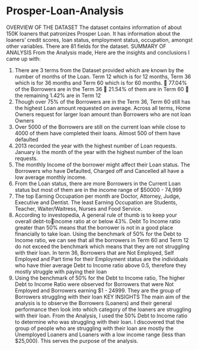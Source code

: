 # Prosper-Loan-Analysis

OVERVIEW OF THE DATASET
The dataset contains information of about 150K loaners that patronizes Prosper Loan. It 
has information about the loaners’ credit scores, loan status, employment status, 
occupation, amongst other variables. There are 81 fields for the dataset.
SUMMARY OF ANALYSIS
From the Analysis made, Here are the insights and conclusions I came up with:
1) There are 3 terms from the Dataset provided which are known by the number of 
months of the Loan. Term 12 which is for 12 months, Term 36 which is for 36 
months and Term 60 which is for 60 months.
 77.04% of the Borrowers are in the Term 36
 21.54% of them are in Term 60
 the remaining 1.42% are in Term 12
2) Though over 75% of the Borrowers are in the Term 36, Term 60 still has the highest 
Loan amount requested on average. Across all terms, Home Owners request for 
larger loan amount than Borrowers who are not loan Owners
3) Over 5000 of the Borrowers are still on the current loan while close to 4000 of them
have completed their loans. Almost 500 of them have defaulted
4) 2013 recorded the year with the highest number of Loan requests. January is the 
month of the year with the highest number of the loan requests.
5) The monthly Income of the borrower might affect their Loan status. The Borrowers 
who have Defaulted, Charged off and Cancelled all have a low average monthly 
income.
6) From the Loan status, there are more Borrowers in the Current Loan status but most 
of them are in the income range of $50000 - 74,999
7) The top Earning Occupation per month are Doctor, Attorney, Judge, Executive and 
Dentist. The least Earning Occupation are Students, Teacher, Waiter/Waitress, 
Nurses and Food Service.
8) According to investopedia, A general rule of thumb is to keep your overall debt-to￾income ratio at or below 43%. Debt To Income ratio greater than 50% means that the 
borrower is not in a good place financially to take loan.
Using the benchmark of 50% for the Debt to Income ratio, we can see that all the 
borrowers in Term 60 and Term 12 do not exceed the benchmark which means that 
they are not struggling with their loan. In term 36, Borrowers that are Not 
Employed, Self Employed and Part time for their Employment status are the 
individuals who have thier average Debt to Income ratio above 0.5, therefore they 
mostly struggle with paying their loan
9) Using the benchmark of 50% for the Debt to Income ratio, The higher Debt to 
Income Ratio were observed for Borrowers that were Not Employed and Borrowers 
earning $1 - 24999. They are the group of Borrowers struggling with their loan
KEY INSIGHTS
The main aim of the analysis is to observe the Borrowers (Loaners) and their general performance then 
look into which category of the loaners are struggling with their loan. 
From the Analysis, I used the 50% Debt to Income ratio to determine who was struggling with their loan. 
I discovered that the group of people who are struggling with their loan are mostly the Unemployed 
Loaners and Loaners with a low income range (less than $25,000). 
This serves the purpose of the analysis. 
